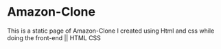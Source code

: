 # Amazon-Clone
This is a static page of Amazon-Clone I created using Html and css while doing the front-end || HTML CSS
